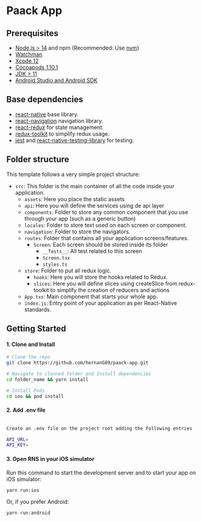 # Paack App

## Prerequisites

- [Node.js > 14](https://nodejs.org) and npm (Recommended: Use [nvm](https://github.com/nvm-sh/nvm))
- [Watchman](https://facebook.github.io/watchman)
- [Xcode 12](https://developer.apple.com/xcode)
- [Cocoapods 1.10.1](https://cocoapods.org)
- [JDK > 11](https://www.oracle.com/java/technologies/javase-jdk11-downloads.html)
- [Android Studio and Android SDK](https://developer.android.com/studio)

## Base dependencies

- [react-native](https://reactnative.dev/) base library.
- [react-navigation](https://reactnavigation.org/) navigation library.
- [react-redux](https://react-redux.js.org/) for state management.
- [redux-toolkit](https://https://redux-toolkit.js.org/) to simplify redux usage.
- [jest](https://facebook.github.io/jest/) and [react-native-testing-library](https://callstack.github.io/react-native-testing-library/) for testing.

## Folder structure

This template follows a very simple project structure:

- `src`: This folder is the main container of all the code inside your application.
  - `assets`: Here you place the static assets
  - `api`: Here you will define the services using de api layer
  - `components`: Folder to store any common component that you use through your app (such as a generic button)
  - `locales`: Folder to store text used on each screen or component.
  - `navigation`: Folder to store the navigators.
  - `routes`: Folder that contains all your application screens/features.
    - `Screen`: Each screen should be stored inside its folder
      - `__Tests__`: All test related to this screen
      - `Screen.tsx`
      - `styles.ts`
  - `store`: Folder to put all redux logic.
    - `hooks`: Here you will store the hooks related to Redux.
    - `slices`: Here you will define slices using createSlice from redux-toolkit to simplify the creation of reducers and actions
  - `App.txs`: Main component that starts your whole app.
  - `index.js`: Entry point of your application as per React-Native standards.

## Getting Started

#### 1. Clone and Install

```bash
# Clone the repo
git clone https://github.com/hernanG89/paack-app.git

# Navigate to clonned folder and Install dependencies
cd folder_name && yarn install

# Install Pods
cd ios && pod install


```

#### 2. Add .env file

```bash

Create an .env file on the project root adding the following entries

API_URL=
API_KEY=


```

#### 3. Open RNS in your iOS simulator

Run this command to start the development server and to start your app on iOS simulator:

```
yarn run:ios
```

Or, if you prefer Android:

```
yarn run:android
```
